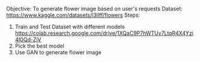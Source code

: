 Objective: To generate flower image based on user's requests
Dataset: https://www.kaggle.com/datasets/l3llff/flowers
Steps:
1. Train and Test Dataset with different models
    https://colab.research.google.com/drive/1XQaC9P7hWTUv7LtqR4X4Yzi4I0Qd-ZjV
2. Pick the best model
3. Use GAN to generate flower image